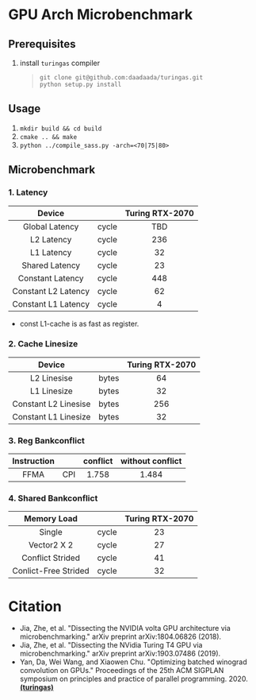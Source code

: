 # GPU Arch Microbenchmark


## Prerequisites
1. install `turingas` compiler
    > `git clone git@github.com:daadaada/turingas.git`  
    > `python setup.py install`


## Usage    
1. `mkdir build && cd build`
2. `cmake .. && make`
3. `python ../compile_sass.py -arch=<70|75|80>`

## Microbenchmark

### 1. Latency

|Device                      |           |  Turing RTX-2070 |
|:--------------------------:|:---------:|:----------------:|
|Global Latency              |cycle      | TBD              |
|L2 Latency                  |cycle      | 236              |
|L1 Latency                  |cycle      | 32               |  
|Shared Latency              |cycle      | 23               |  
|Constant Latency            |cycle      | 448              |
|Constant L2 Latency         |cycle      | 62               |
|Constant L1 Latency         |cycle      | 4                |  

- const L1-cache is as fast as register.

### 2. Cache Linesize


|Device                      |           | Turing RTX-2070  |
|:--------------------------:|:---------:|:----------------:|
|L2 Linesise                 |bytes      | 64               |
|L1 Linesize                 |bytes      | 32               |
|Constant L2 Linesise        |bytes      | 256              |
|Constant L1 Linesize        |bytes      | 32               |



### 3. Reg Bankconflict

| Instruction |         | conflict | without conflict |
|:-----------:|:-------:|:--------:|:----------------:|
|FFMA         |  CPI    | 1.758    | 1.484            |


### 4. Shared Bankconflict

| Memory Load            |           | Turing RTX-2070  |
|:----------------------:|:---------:|:----------------:|
| Single                 | cycle     |  23              |
| Vector2 X 2            | cycle     |  27              |
| Conflict Strided       | cycle     |  41              |
| Conlict-Free Strided   | cycle     |  32              |



# Citation
- Jia, Zhe, et al. "Dissecting the NVIDIA volta GPU architecture via microbenchmarking." arXiv preprint arXiv:1804.06826 (2018).
- Jia, Zhe, et al. "Dissecting the NVidia Turing T4 GPU via microbenchmarking." arXiv preprint arXiv:1903.07486 (2019).
- Yan, Da, Wei Wang, and Xiaowen Chu. "Optimizing batched winograd convolution on GPUs." Proceedings of the 25th ACM SIGPLAN symposium on principles and practice of parallel programming. 2020. [**(turingas)**](https://github.com/daadaada/turingas)
